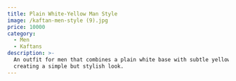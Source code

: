 ```yaml
---
title: Plain White-Yellow Man Style
image: /kaftan-men-style (9).jpg
price: 10000
category:
  - Men
  - Kaftans
description: >-
  An outfit for men that combines a plain white base with subtle yellow accents,
  creating a simple but stylish look.
---
```


